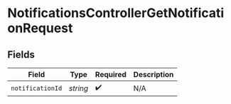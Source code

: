 # NotificationsControllerGetNotificationRequest


## Fields

| Field              | Type               | Required           | Description        |
| ------------------ | ------------------ | ------------------ | ------------------ |
| `notificationId`   | *string*           | :heavy_check_mark: | N/A                |